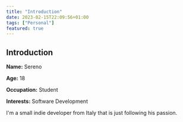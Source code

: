 ```yaml
---
title: "Introduction"
date: 2023-02-15T22:09:56+01:00
tags: ["Personal"]
featured: true
---
```

## Introduction
**Name:** Sereno

**Age:** 18

**Occupation:** Student

**Interests:** Software Development

I'm a small indie developer from Italy that is just following his passion.